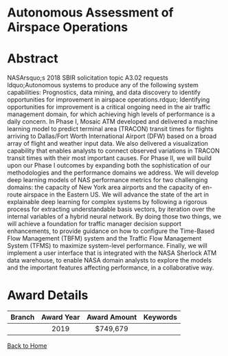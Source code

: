
Autonomous Assessment of Airspace Operations
============================================

# Abstract


NASArsquo;s 2018 SBIR solicitation topic A3.02 requests ldquo;Autonomous systems to produce any of the following system capabilities: Prognostics, data mining, and data discovery to identify opportunities for improvement in airspace operations.rdquo; Identifying opportunities for improvement is a critical ongoing need in the air traffic management domain, for which achieving high levels of performance is a daily concern. In Phase I, Mosaic ATM developed and delivered a machine learning model to predict terminal area (TRACON) transit times for flights arriving to Dallas/Fort Worth International Airport (DFW) based on a broad array of flight and weather input data. We also delivered a visualization capability that enables analysts to connect observed variations in TRACON transit times with their most important causes. For Phase II, we will build upon our Phase I outcomes by expanding both the sophistication of our methodologies and the performance domains we address. We will develop deep learning models of NAS performance metrics for two challenging domains: the capacity of New York area airports and the capacity of en-route airspace in the Eastern US. We will advance the state of the art in explainable deep learning for complex systems by following a rigorous process for extracting understandable basis vectors, by iteration over the internal variables of a hybrid neural network. By doing those two things, we will achieve a foundation for traffic manager decision support enhancements, to provide guidance on how to configure the Time-Based Flow Management (TBFM) system and the Traffic Flow Management System (TFMS) to maximize system-level performance. Finally, we will implement a user interface that is integrated with the NASA Sherlock ATM data warehouse, to enable NASA domain analysts to explore the models and the important features affecting performance, in a collaborative way.  

# Award Details

|Branch|Award Year|Award Amount|Keywords|
| :---: | :---: | :---: | :---: |
||2019|$749,679||
  
  


[Back to Home](https://github.com/chrischow/dod_sbir_awards#457)